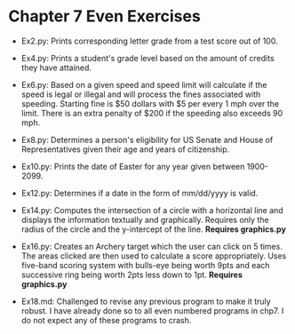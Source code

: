 # Chapter 7 Even Exercises
* Ex2.py: Prints corresponding letter grade from a test score out of 100.

* Ex4.py: Prints a student's grade level based on the amount of credits they have attained.

* Ex6.py: Based on a given speed and speed limit will calculate if the speed is legal or illegal and will process the fines associated with speeding.
Starting fine is $50 dollars with $5 per every 1 mph over the limit. There is an extra penalty of $200 if the speeding also exceeds 90 mph.

* Ex8.py: Determines a person's eligibility for US Senate and House of Representatives given their age and years of citizenship.

* Ex10.py: Prints the date of Easter for any year given between 1900-2099.

* Ex12.py: Determines if a date in the form of mm/dd/yyyy is valid.

* Ex14.py: Computes the intersection of a circle with a horizontal line and displays the information textually and graphically.
Requires only the radius of the circle and the y-intercept of the line.
 **Requires graphics.py**

* Ex16.py: Creates an Archery target which the user can click on 5 times. The areas clicked are then used to calculate a score appropriately. Uses five-band scoring system with bulls-eye being worth 9pts and each successive ring being worth 2pts less down to 1pt.  **Requires graphics.py**

* Ex18.md: Challenged to revise any previous program to make it truly robust. I have already done so to all even numbered programs in chp7. I do not expect any of these programs to crash.
